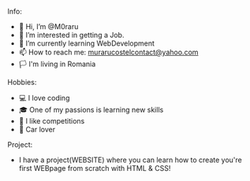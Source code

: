 Info:
 - 👋 Hi, I’m @M0raru  
 - 👀 I’m interested in getting a Job.
 - 🌱 I’m currently learning WebDevelopment
 - 📫 How to reach me: murarucostelcontact@yahoo.com
 - 🏳  I'm living in Romania
 
Hobbies:
 - 💻 I love coding
 - 🎓 One of my passions is learning new skills
 - 🚀 I like competitions
 - 🚗 Car lover
 
Project:
 - I have a project(WEBSITE) where you can learn how to create you're first WEBpage from scratch with HTML & CSS!

<!---
M0raru/M0raru is a ✨ special ✨ repository because its `README.md` (this file) appears on your GitHub profile.
You can click the Preview link to take a look at your changes.
--->
